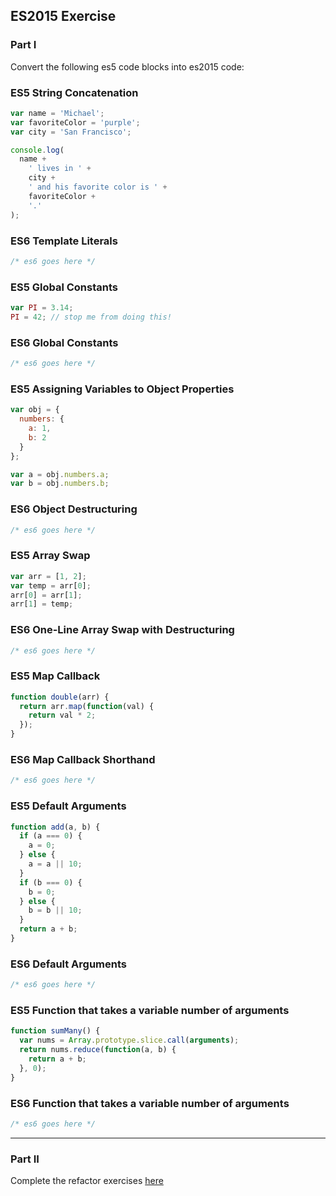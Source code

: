 ## ES2015 Exercise

### Part I

Convert the following es5 code blocks into es2015 code:

### ES5 String Concatenation

```javascript
var name = 'Michael';
var favoriteColor = 'purple';
var city = 'San Francisco';

console.log(
  name +
    ' lives in ' +
    city +
    ' and his favorite color is ' +
    favoriteColor +
    '.'
);
```

### ES6 Template Literals

```js
/* es6 goes here */
```

### ES5 Global Constants

```javascript
var PI = 3.14;
PI = 42; // stop me from doing this!
```

### ES6 Global Constants

```js
/* es6 goes here */
```

### ES5 Assigning Variables to Object Properties

```javascript
var obj = {
  numbers: {
    a: 1,
    b: 2
  }
};

var a = obj.numbers.a;
var b = obj.numbers.b;
```

### ES6 Object Destructuring

```js
/* es6 goes here */
```

### ES5 Array Swap

```javascript
var arr = [1, 2];
var temp = arr[0];
arr[0] = arr[1];
arr[1] = temp;
```

### ES6 One-Line Array Swap with Destructuring

```js
/* es6 goes here */
```

### ES5 Map Callback

```javascript
function double(arr) {
  return arr.map(function(val) {
    return val * 2;
  });
}
```

### ES6 Map Callback Shorthand

```js
/* es6 goes here */
```

### ES5 Default Arguments

```javascript
function add(a, b) {
  if (a === 0) {
    a = 0;
  } else {
    a = a || 10;
  }
  if (b === 0) {
    b = 0;
  } else {
    b = b || 10;
  }
  return a + b;
}
```

### ES6 Default Arguments

```js
/* es6 goes here */
```

### ES5 Function that takes a variable number of arguments

```javascript
function sumMany() {
  var nums = Array.prototype.slice.call(arguments);
  return nums.reduce(function(a, b) {
    return a + b;
  }, 0);
}
```

### ES6 Function that takes a variable number of arguments

```js
/* es6 goes here */
```

---

### Part II

Complete the refactor exercises [here](https://github.com/rithmschool/guess-the-password-assignment)
